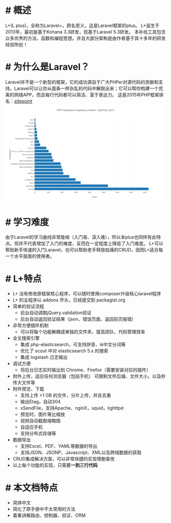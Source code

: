# # 概述
L+(L plus)，全称为Laravel+，顾名思义，这是Laravel框架的plus。
L+诞生于2013年，最初是基于Kohana 3.3研发，现基于Laravel 5.3研发。
本补给工具包含众多优秀的方法、函数和编程思想。并且大部分架构是由作者基于其十多年的研发经验所创！

# # 为什么是Laravel？
Laravel并不是一个新型的框架，它的成功源自于广大PHPer对源代码的贡献和支持。Laravel可以让你从面条一样杂乱的代码中解脱出来；它可以帮你构建一个完美的网络APP，而且每行代码都可以简洁、富于表达力。
这是2015年PHP框架排名：[sitepoint](http://www.sitepoint.com/best-php-framework-2015-sitepoint-survey-results/ "sitepoint")
![](/assets/1427547421php_framework_popularity_at_work_-_sitepoint2c_2015.png)

# # 学习难度
由于Laravel的学习曲线非常陡峭（入门易、深入难），所以本plus也同样有此特点。但并不代表增加了入门的难度，反而在一定程度上降低了入门难度。
L+可以帮助新手快速的入门Laravel，也可以帮助老手释放枯燥的CRUD，因而L+适合每一个水平层面的使用者。

# # L+特点
- L+ 没有修改原框架核心程序，可以随时使用composer升级核心laravel程序
- L+ 的主程序以 addons 开头，已经提交到 packagist.org
- 简单的验证流程
	- 前台自动调取jQuery.validation验证
	- 后台自动返回验证结果（json、错误页面、返回前页报错）
- 非常方便插件机制
	- 可以将每个功能解耦成单独的文件夹，提高团队、代码管理效率
- 全文搜索引擎
	- 集成 php-elasticsearch，可支持拼音、ik中文分词等
	- 优化了 scout 中对 elasticsearch 5.x 的搜索
	- 集成 logstash 日志输出
- 调试方便
	- 将后台日志实时输出到 Chrome、Firefox（需要安装对应的插件）
- 附件上传，适应任何浏览器（包括手机）
	可限制文件后缀、文件大小。以及秒传大文件等
- 附件预览、下载
	- 支持上传 >1 GB 的文件，分片上传，并且去重
	- 输出Etag，自动304
	- xSendFile，支持Apache、nginX，squid，lighttpd
	- 预览时，图片等比缩放
	- 视频自动截取缩略图
	- 自适应手机
	- 支持分布式存储等
- 数据导出
	- 支持Excel、PDF、YAML等数据的导出
	- 支持JSON、JSONP、Javascript、XML以及跨域数据的获取
- CRUD集成解决方案，可以非常快捷的实现增删查改
- 以上每个功能的实现，只需要**一到三行代码**

# # 本文档特点
- 简体中文
- 简化了原手册中不太常用的方法
- 着重讲解路由、控制器、验证、ORM


